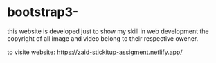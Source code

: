 # bootstrap3-
this website is developed just to show my skill in web development the copyright of all image and video belong to their respective owener.

to visite website: https://zaid-stickitup-assigment.netlify.app/
